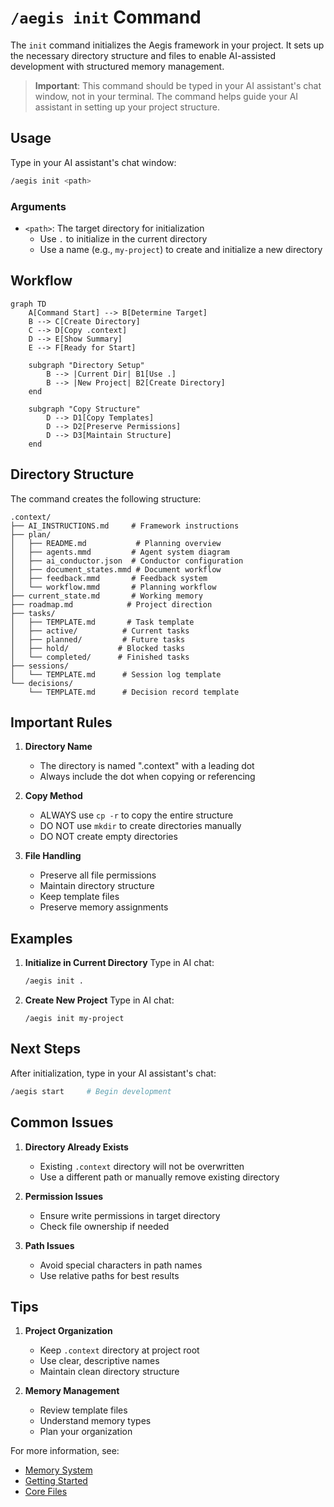 # `/aegis init` Command

The `init` command initializes the Aegis framework in your project. It sets up the necessary directory structure and files to enable AI-assisted development with structured memory management.

> **Important**: This command should be typed in your AI assistant's chat window, not in your terminal. The command helps guide your AI assistant in setting up your project structure.

## Usage

Type in your AI assistant's chat window:
```bash
/aegis init <path>
```

### Arguments

- `<path>`: The target directory for initialization
  - Use `.` to initialize in the current directory
  - Use a name (e.g., `my-project`) to create and initialize a new directory

## Workflow
```mermaid
graph TD
    A[Command Start] --> B[Determine Target]
    B --> C[Create Directory]
    C --> D[Copy .context]
    D --> E[Show Summary]
    E --> F[Ready for Start]

    subgraph "Directory Setup"
        B --> |Current Dir| B1[Use .]
        B --> |New Project| B2[Create Directory]
    end

    subgraph "Copy Structure"
        D --> D1[Copy Templates]
        D --> D2[Preserve Permissions]
        D --> D3[Maintain Structure]
    end
```

## Directory Structure

The command creates the following structure:
```
.context/
├── AI_INSTRUCTIONS.md     # Framework instructions
├── plan/
│   ├── README.md           # Planning overview
│   ├── agents.mmd         # Agent system diagram
│   ├── ai_conductor.json  # Conductor configuration
│   ├── document_states.mmd # Document workflow
│   ├── feedback.mmd       # Feedback system
│   └── workflow.mmd       # Planning workflow
├── current_state.md       # Working memory
├── roadmap.md            # Project direction
├── tasks/
│   ├── TEMPLATE.md       # Task template
│   ├── active/          # Current tasks
│   ├── planned/         # Future tasks
│   ├── hold/           # Blocked tasks
│   └── completed/      # Finished tasks
├── sessions/
│   └── TEMPLATE.md      # Session log template
└── decisions/
    └── TEMPLATE.md      # Decision record template
```

## Important Rules

1. **Directory Name**
   - The directory is named ".context" with a leading dot
   - Always include the dot when copying or referencing

2. **Copy Method**
   - ALWAYS use `cp -r` to copy the entire structure
   - DO NOT use `mkdir` to create directories manually
   - DO NOT create empty directories

3. **File Handling**
   - Preserve all file permissions
   - Maintain directory structure
   - Keep template files
   - Preserve memory assignments

## Examples

1. **Initialize in Current Directory**
   Type in AI chat:
   ```bash
   /aegis init .
   ```

2. **Create New Project**
   Type in AI chat:
   ```
   /aegis init my-project
   ```

## Next Steps

After initialization, type in your AI assistant's chat:
```bash
/aegis start     # Begin development
```

## Common Issues

1. **Directory Already Exists**
   - Existing `.context` directory will not be overwritten
   - Use a different path or manually remove existing directory

2. **Permission Issues**
   - Ensure write permissions in target directory
   - Check file ownership if needed

3. **Path Issues**
   - Avoid special characters in path names
   - Use relative paths for best results

## Tips

1. **Project Organization**
   - Keep `.context` directory at project root
   - Use clear, descriptive names
   - Maintain clean directory structure

2. **Memory Management**
   - Review template files
   - Understand memory types
   - Plan your organization

For more information, see:
- [Memory System](../memory_system.md)
- [Getting Started](../getting_started.md)
- [Core Files](../core_files.md)